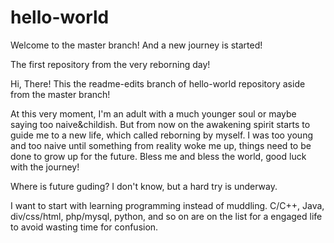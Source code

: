 # hello-world

Welcome to the master branch! And a new journey is started!

 The first repository from the very reborning day!

Hi, There! This the readme-edits branch of hello-world repository aside from the master branch!

At this very moment, I'm an adult with a much younger soul or maybe saying too naive&childish. But from now on the awakening spirit starts to guide me to a new life, which called reborning by myself. I was too young and too naive until something from reality woke me up, things need to be done to grow up for the future. Bless me and bless the world, good luck with the journey!

Where is future guding? I don't know, but a hard try is underway.

I want to start with learning programming instead of muddling. C/C++, Java, div/css/html, php/mysql, python, and so on are on the list for a engaged life to avoid wasting time for confusion.
